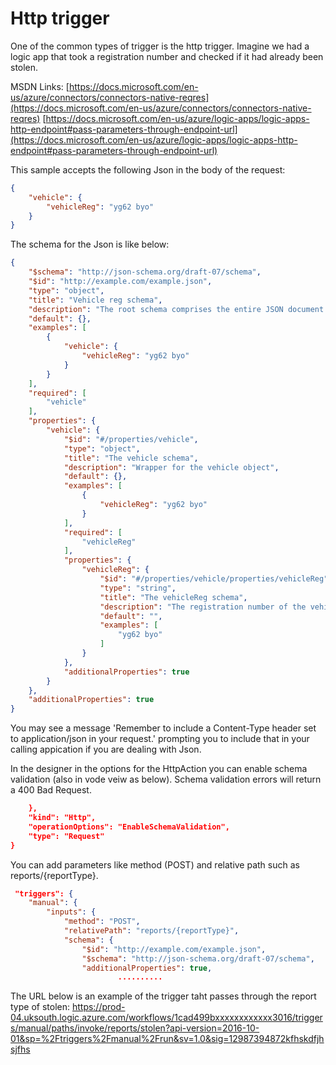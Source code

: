 # Http trigger
One of the common types of trigger is the http trigger. Imagine we had a logic app that took a registration number and checked if it had already been stolen.

MSDN Links:
[https://docs.microsoft.com/en-us/azure/connectors/connectors-native-reqres](https://docs.microsoft.com/en-us/azure/connectors/connectors-native-reqres)
[https://docs.microsoft.com/en-us/azure/logic-apps/logic-apps-http-endpoint#pass-parameters-through-endpoint-url](https://docs.microsoft.com/en-us/azure/logic-apps/logic-apps-http-endpoint#pass-parameters-through-endpoint-url)

This sample accepts the following Json in the body of the request:
```json
{
    "vehicle": {
        "vehicleReg": "yg62 byo"
    }
}
```
The schema for the Json is like below:
```json
{
    "$schema": "http://json-schema.org/draft-07/schema",
    "$id": "http://example.com/example.json",
    "type": "object",
    "title": "Vehicle reg schema",
    "description": "The root schema comprises the entire JSON document.",
    "default": {},
    "examples": [
        {
            "vehicle": {
                "vehicleReg": "yg62 byo"
            }
        }
    ],
    "required": [
        "vehicle"
    ],
    "properties": {
        "vehicle": {
            "$id": "#/properties/vehicle",
            "type": "object",
            "title": "The vehicle schema",
            "description": "Wrapper for the vehicle object",
            "default": {},
            "examples": [
                {
                    "vehicleReg": "yg62 byo"
                }
            ],
            "required": [
                "vehicleReg"
            ],
            "properties": {
                "vehicleReg": {
                    "$id": "#/properties/vehicle/properties/vehicleReg",
                    "type": "string",
                    "title": "The vehicleReg schema",
                    "description": "The registration number of the vehicle",
                    "default": "",
                    "examples": [
                        "yg62 byo"
                    ]
                }
            },
            "additionalProperties": true
        }
    },
    "additionalProperties": true
}
```
You may see a message 'Remember to include a Content-Type header set to application/json in your request.' prompting you to include that in your calling appication if you are dealing with Json.

In the designer in the options for the HttpAction you can enable schema validation (also in vode veiw as below). Schema validation errors will return a 400 Bad Request.
```json
    },
    "kind": "Http",
    "operationOptions": "EnableSchemaValidation",
    "type": "Request"
}
```
You can add parameters like method (POST) and relative path such as reports/{reportType}. 
```json
 "triggers": {
    "manual": {
        "inputs": {
            "method": "POST",
            "relativePath": "reports/{reportType}",
            "schema": {
                "$id": "http://example.com/example.json",
                "$schema": "http://json-schema.org/draft-07/schema",
                "additionalProperties": true,
                        ..........
```
The URL below is an example of the trigger taht passes through the report type of stolen:
https://prod-04.uksouth.logic.azure.com/workflows/1cad499bxxxxxxxxxxxx3016/triggers/manual/paths/invoke/reports/stolen?api-version=2016-10-01&sp=%2Ftriggers%2Fmanual%2Frun&sv=1.0&sig=12987394872kfhskdfjhsjfhs


